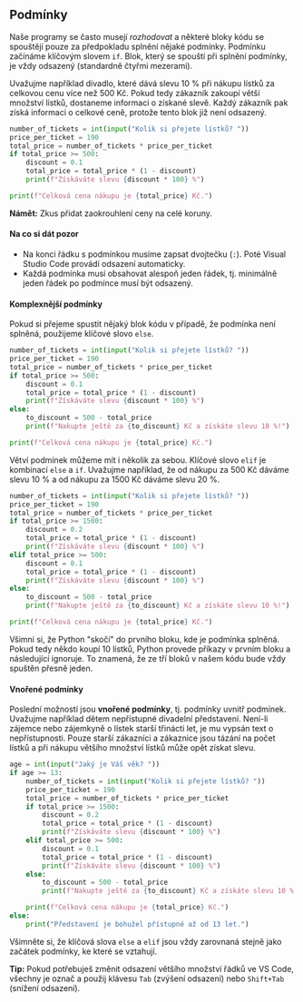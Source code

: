## Podmínky

Naše programy se často musejí *rozhodovat* a některé bloky kódu se spouštějí pouze za předpokladu splnění nějaké podmínky. Podmínku začínáme klíčovým slovem `if`. Blok, který se spouští při splnění podmínky, je vždy odsazený (standardně čtyřmi mezerami).

Uvažujme například divadlo, které dává slevu 10 % při nákupu lístků za celkovou cenu více než 500 Kč. Pokud tedy zákazník zakoupí větší množství lístků, dostaneme informaci o získané slevě. Každý zákazník pak získá informaci o celkové ceně, protože tento blok již není odsazený.

```py
number_of_tickets = int(input("Kolik si přejete lístků? "))
price_per_ticket = 190
total_price = number_of_tickets * price_per_ticket
if total_price >= 500:
    discount = 0.1
    total_price = total_price * (1 - discount)
    print(f"Získáváte slevu {discount * 100} %")

print(f"Celková cena nákupu je {total_price} Kč.")
```

**Námět:** Zkus přidat zaokrouhlení ceny na celé koruny.

#### Na co si dát pozor

* Na konci řádku s podmínkou musíme zapsat dvojtečku (`:`). Poté Visual Studio Code provádí odsazení automaticky.
* Každá podmínka musí obsahovat alespoň jeden řádek, tj. minimálně jeden řádek po podmínce musí být odsazený.

#### Komplexnější podmínky

Pokud si přejeme spustit nějaký blok kódu v případě, že podmínka není splněná, použijeme klíčové slovo `else`.

```py
number_of_tickets = int(input("Kolik si přejete lístků? "))
price_per_ticket = 190
total_price = number_of_tickets * price_per_ticket
if total_price >= 500:
    discount = 0.1
    total_price = total_price * (1 - discount)
    print(f"Získáváte slevu {discount * 100} %")
else:
    to_discount = 500 - total_price
    print(f"Nakupte ještě za {to_discount} Kč a získáte slevu 10 %!")

print(f"Celková cena nákupu je {total_price} Kč.")
```

Větví podmínek můžeme mít i několik za sebou. Klíčové slovo `elif` je kombinací `else` a `if`. Uvažujme například, že od nákupu za 500 Kč dáváme slevu 10 % a od nákupu za 1500 Kč dáváme slevu 20 %.

```py
number_of_tickets = int(input("Kolik si přejete lístků? "))
price_per_ticket = 190
total_price = number_of_tickets * price_per_ticket
if total_price >= 1500:
    discount = 0.2
    total_price = total_price * (1 - discount)
    print(f"Získáváte slevu {discount * 100} %")
elif total_price >= 500:
    discount = 0.1
    total_price = total_price * (1 - discount)
    print(f"Získáváte slevu {discount * 100} %")
else:
    to_discount = 500 - total_price
    print(f"Nakupte ještě za {to_discount} Kč a získáte slevu 10 %!")

print(f"Celková cena nákupu je {total_price} Kč.")
```

Všimni si, že Python "skočí" do prvního bloku, kde je podmínka splněná. Pokud tedy někdo koupí 10 lístků, Python provede příkazy v prvním bloku a následující ignoruje. To znamená, že ze tří bloků v našem kódu bude vždy spuštěn přesně jeden.

#### Vnořené podmínky

Poslední možností jsou **vnořené podmínky**, tj. podmínky uvnitř podmínek. Uvažujme například dětem nepřístupné divadelní představení. Není-li zájemce nebo zájemkyně o lístek starší třinácti let, je mu vypsán text o nepřístupnosti. Pouze starší zákazníci a zákaznice jsou tázání na počet lístků a při nákupu většího množství lístků může opět získat slevu.

```py
age = int(input("Jaký je Váš věk? "))
if age >= 13:
    number_of_tickets = int(input("Kolik si přejete lístků? "))
    price_per_ticket = 190
    total_price = number_of_tickets * price_per_ticket
    if total_price >= 1500:
        discount = 0.2
        total_price = total_price * (1 - discount)
        print(f"Získáváte slevu {discount * 100} %")
    elif total_price >= 500:
        discount = 0.1
        total_price = total_price * (1 - discount)
        print(f"Získáváte slevu {discount * 100} %")
    else:
        to_discount = 500 - total_price
        print(f"Nakupte ještě za {to_discount} Kč a získáte slevu 10 %!")

    print(f"Celková cena nákupu je {total_price} Kč.")
else:
    print("Představení je bohužel přístupné až od 13 let.")
```

Všimněte si, že klíčová slova `else` a `elif` jsou vždy zarovnaná stejně jako začátek podmínky, ke které se vztahují.

**Tip:** Pokud potřebuješ změnit odsazení většího množství řádků ve VS Code, všechny je označ a použij klávesu `Tab` (zvýšení odsazení) nebo `Shift+Tab` (snížení odsazení).
